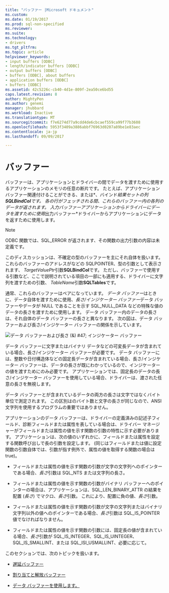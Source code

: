 ```yaml
---
title: "バッファー |Microsoft ドキュメント"
ms.custom: 
ms.date: 01/19/2017
ms.prod: sql-non-specified
ms.reviewer: 
ms.suite: 
ms.technology:
- drivers
ms.tgt_pltfrm: 
ms.topic: article
helpviewer_keywords:
- input buffers [ODBC]
- length/indicator buffers [ODBC]
- output buffers [ODBC]
- buffers [ODBC], about buffers
- application buffers [ODBC]
- buffers [ODBC]
ms.assetid: 42c5226c-cb40-4d1e-809f-2ea50ce6bd55
caps.latest.revision: 8
author: MightyPen
ms.author: genemi
manager: jhubbard
ms.workload: Inactive
ms.translationtype: MT
ms.sourcegitcommit: f7e6274d77a9cdd4de6cbcaef559ca99f77b3608
ms.openlocfilehash: 5953f3409a3886abbf76963d0207a89be1e83aec
ms.contentlocale: ja-jp
ms.lasthandoff: 09/09/2017

---
```

# <a name="buffers"></a>バッファー
バッファーは、アプリケーションとドライバーの間でデータを渡すために使用するアプリケーションのメモリの任意の断片です。 たとえば、アプリケーション バッファー関連付けることができる、または*、バインド*結果セットの列**SQLBindCol**です。 各の行がフェッチされる間、これらのバッファー内の各列のデータが返されます。 *入力バッファー*アプリケーションからドライバーにデータを渡すために使用*出力バッファー*ドライバーからアプリケーションにデータを返すために使用します。  
  
> [!NOTE]  
>  ODBC 関数では、SQL_ERROR が返されます、その関数の出力引数の内容は未定義です。  
  
 このディスカッションは、不確定の型のバッファーを主にそれ自体を扱います。 これらのバッファーのアドレスがなどの SQLPOINTER、型の引数として表示されます、 *TargetValuePtr*引数**SQLBindCol**です。 ただし、バッファーで使用する引数など、ここで説明されている項目の一部にも適用する、ドライバーに文字列を渡すための引数、 *TableName*引数**SQLTables**です。  
  
 通常、これらのバッファーはペアになっています。 *データ バッファー*はときに、データ自体を渡すために使用、*長さ/インジケーター バッファー*データ バッファーやデータが NULL であることを示す SQL_NULL_DATA などの特殊な値のデータの長さを渡すために使用します。 データ バッファー内のデータの長さは、それ自体のデータ バッファーの長さと異なります。 次の図は、データ バッファーおよび長さ/インジケーター バッファーの関係を示しています。  
  
 ![データ バッファーおよび長さ (&) #47; インジケーター バッファー](../../../odbc/reference/develop-app/media/pr09.gif "pr09")  
  
 データ バッファーに文字またはバイナリ データなどの可変長データが含まれている場合、長さ/インジケーター バッファーが必要です。 データ バッファーには、整数や日付構造体などの固定長データが含まれている場合、長さ/インジケーター バッファーは、データの長さが既にわかっているので、インジケーターの値を渡すためにのみ必要です。 アプリケーションでは、固定長のデータの長さ/インジケーター バッファーを使用している場合、ドライバーは、渡された任意の長さを無視します。  
  
 データ バッファーとが含まれているデータの両方の長さは文字ではなくバイト単位で測定されます。 この区別はのバイト数と文字の長さが同じなので、ANSI 文字列を使用するプログラムの重要ではありません。  
  
 アプリケーションのデータ バッファーは、ドライバーの定義済みの記述子フィールド、診断フィールドまたは属性を表している場合は、ドライバー マネージャーがフィールドまたは属性の値を示す関数の引数の特性に示す必要があります。 アプリケーションは、次の値のいずれかに、フィールドまたは属性を設定する関数呼び出しで長の引数を設定します。 (同じはフィールドまたは値に設定関数の引数自体では、引数が指す例外で、属性の値を取得する関数の場合は true)。  
  
-   フィールドまたは属性の値を示す関数の引数が文字の文字列へのポインターである場合、*長さ*引数は SQL_NTS または文字列の長さ。  
  
-   フィールドまたは属性の値を示す関数の引数がバイナリ バッファーへのポインターの場合は、アプリケーションは、SQL_LEN_BINARY_ATTR の結果を配置 (*長さ*) でマクロ、*長さ*引数。 これにより、配置に負の値、*長さ*引数。  
  
-   フィールドまたは属性の値を示す関数の引数が文字の文字列またはバイナリ文字列以外の値へのポインターである場合、*長さ*引数は SQL_IS_POINTER 値でなければなりません。  
  
-   フィールドまたは属性の値を示す関数の引数には、固定長の値が含まれている場合、*長さ*引数が SQL_IS_INTEGER、SQL_IS_UINTEGER、SQL_IS_SMALLINT、または SQL_ISI_USMALLINT、必要に応じて。  
  
 このセクションでは、次のトピックを扱います。  
  
-   [遅延バッファー](../../../odbc/reference/develop-app/deferred-buffers.md)  
  
-   [割り当てと解放バッファー](../../../odbc/reference/develop-app/allocating-and-freeing-buffers.md)  
  
-   [データ バッファーを使用します。](../../../odbc/reference/develop-app/using-data-buffers.md)

